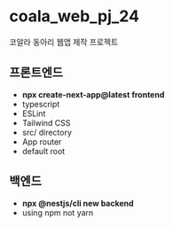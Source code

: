 # coala_web_pj_24
코알라 동아리 웹앱 제작 프로젝트

## 프론트엔드
- **npx create-next-app@latest frontend**
- typescript
- ESLint
- Tailwind CSS
- src/ directory
- App router
- default root

## 백엔드
- **npx @nestjs/cli new backend**
- using npm not yarn
